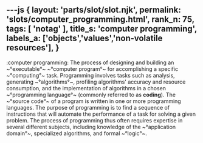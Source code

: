 ---js
{
  layout: 'parts/slot/slot.njk',
  permalink: 'slots/computer_programming.html',
  rank_n: 75,
  tags: [ 'notag' ],
  title_s: 'computer programming',
  labels_a: ['objects','values','non-volatile resources'],
}
---
:computer programming:
The process of designing and building an ~°executable°~ ~°computer program°~ for accomplishing a specific ~°computing°~ task. Programming involves tasks such as analysis, generating ~°algorithms°~, profiling algorithms' accuracy and resource consumption, and the implementation of algorithms in a chosen ~°programming language°~ (commonly referred to as <b>coding</b>). The ~°source code°~ of a program is written in one or more programming languages. The purpose of programming is to find a sequence of instructions that will automate the performance of a task for solving a given problem. The process of programming thus often requires expertise in several different subjects, including knowledge of the ~°application domain°~, specialized algorithms, and formal ~°logic°~.
